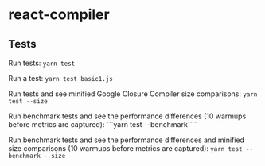 # react-compiler

## Tests
Run tests:
```yarn test```

Run a test:
```yarn test basic1.js```

Run tests and see minified Google Closure Compiler size comparisons:
```yarn test --size```

Run benchmark tests and see the performance differences (10 warmups before metrics are captured):
```yarn test --benchmark````

Run benchmark tests and see the performance differences and minified size comparisons (10 warmups before metrics are captured):
```yarn test --benchmark --size```
